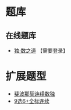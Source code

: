 # 题库

## 在线题库
- [独·数之道](http://www.sudokufans.org.cn/lx/game.index.php?type=lxx6) 【需要登录】

# 扩展题型
- [斐波那契连续数独](斐波那契连续数独.md)
- [9选6+全标连续](../../混合类/9选6+全标连续.md)
